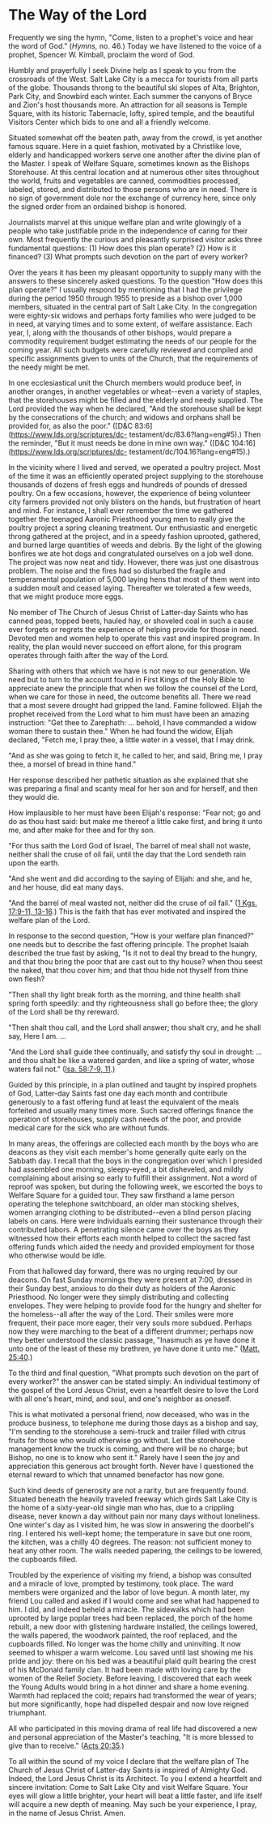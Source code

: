 # The Way of the Lord

Frequently we sing the hymn, "Come, listen to a prophet's voice and hear the
word of God." (_Hymns,_ no. 46.) Today we have listened to the voice of a
prophet, Spencer W. Kimball, proclaim the word of God.

Humbly and prayerfully I seek Divine help as I speak to you from the
crossroads of the West. Salt Lake City is a mecca for tourists from all parts
of the globe. Thousands throng to the beautiful ski slopes of Alta, Brighton,
Park City, and Snowbird each winter. Each summer the canyons of Bryce and
Zion's host thousands more. An attraction for all seasons is Temple Square,
with its historic Tabernacle, lofty, spired temple, and the beautiful Visitors
Center which bids to one and all a friendly welcome.

Situated somewhat off the beaten path, away from the crowd, is yet another
famous square. Here in a quiet fashion, motivated by a Christlike love,
elderly and handicapped workers serve one another after the divine plan of the
Master. I speak of Welfare Square, sometimes known as the Bishops Storehouse.
At this central location and at numerous other sites throughout the world,
fruits and vegetables are canned, commodities processed, labeled, stored, and
distributed to those persons who are in need. There is no sign of government
dole nor the exchange of currency here, since only the signed order from an
ordained bishop is honored.

Journalists marvel at this unique welfare plan and write glowingly of a people
who take justifiable pride in the independence of caring for their own. Most
frequently the curious and pleasantly surprised visitor asks three fundamental
questions: (1) How does this plan operate? (2) How is it financed? (3) What
prompts such devotion on the part of every worker?

Over the years it has been my pleasant opportunity to supply many with the
answers to these sincerely asked questions. To the question "How does this
plan operate?" I usually respond by mentioning that I had the privilege during
the period 1950 through 1955 to preside as a bishop over 1,000 members,
situated in the central part of Salt Lake City. In the congregation were
eighty-six widows and perhaps forty families who were judged to be in need, at
varying times and to some extent, of welfare assistance. Each year, I, along
with the thousands of other bishops, would prepare a commodity requirement
budget estimating the needs of our people for the coming year. All such
budgets were carefully reviewed and compiled and specific assignments given to
units of the Church, that the requirements of the needy might be met.

In one ecclesiastical unit the Church members would produce beef, in another
oranges, in another vegetables or wheat--even a variety of staples, that the
storehouses might be filled and the elderly and needy supplied. The Lord
provided the way when he declared, "And the storehouse shall be kept by the
consecrations of the church; and widows and orphans shall be provided for, as
also the poor." ([D&amp;C 83:6](https://www.lds.org/scriptures/dc-
testament/dc/83.6?lang=eng#5).) Then the reminder, "But it must needs be done
in mine own way." ([D&amp;C 104:16](https://www.lds.org/scriptures/dc-
testament/dc/104.16?lang=eng#15).)

In the vicinity where I lived and served, we operated a poultry project. Most
of the time it was an efficiently operated project supplying to the storehouse
thousands of dozens of fresh eggs and hundreds of pounds of dressed poultry.
On a few occasions, however, the experience of being volunteer city farmers
provided not only blisters on the hands, but frustration of heart and mind.
For instance, I shall ever remember the time we gathered together the teenaged
Aaronic Priesthood young men to really give the poultry project a spring
cleaning treatment. Our enthusiastic and energetic throng gathered at the
project, and in a speedy fashion uprooted, gathered, and burned large
quantities of weeds and debris. By the light of the glowing bonfires we ate
hot dogs and congratulated ourselves on a job well done. The project was now
neat and tidy. However, there was just one disastrous problem. The noise and
the fires had so disturbed the fragile and temperamental population of 5,000
laying hens that most of them went into a sudden moult and ceased laying.
Thereafter we tolerated a few weeds, that we might produce more eggs.

No member of The Church of Jesus Christ of Latter-day Saints who has canned
peas, topped beets, hauled hay, or shoveled coal in such a cause ever forgets
or regrets the experience of helping provide for those in need. Devoted men
and women help to operate this vast and inspired program. In reality, the plan
would never succeed on effort alone, for this program operates through faith
after the way of the Lord.

Sharing with others that which we have is not new to our generation. We need
but to turn to the account found in First Kings of the Holy Bible to
appreciate anew the principle that when we follow the counsel of the Lord,
when we care for those in need, the outcome benefits all. There we read that a
most severe drought had gripped the land. Famine followed. Elijah the prophet
received from the Lord what to him must have been an amazing instruction: "Get
thee to Zarephath: ... behold, I have commanded a widow woman there to sustain
thee." When he had found the widow, Elijah declared, "Fetch me, I pray thee, a
little water in a vessel, that I may drink.

"And as she was going to fetch it, he called to her, and said, Bring me, I
pray thee, a morsel of bread in thine hand."

Her response described her pathetic situation as she explained that she was
preparing a final and scanty meal for her son and for herself, and then they
would die.

How implausible to her must have been Elijah's response: "Fear not; go and do
as thou hast said: but make me thereof a little cake first, and bring it unto
me, and after make for thee and for thy son.

"For thus saith the Lord God of Israel, The barrel of meal shall not waste,
neither shall the cruse of oil fail, until the day that the Lord sendeth rain
upon the earth.

"And she went and did according to the saying of Elijah: and she, and he, and
her house, did eat many days.

"And the barrel of meal wasted not, neither did the cruse of oil fail." ([1
Kgs. 17:9-11,
13-16](https://www.lds.org/scriptures/ot/1-kgs/17.9-11%2C13-16?lang=eng#8).)
This is the faith that has ever motivated and inspired the welfare plan of the
Lord.

In response to the second question, "How is your welfare plan financed?" one
needs but to describe the fast offering principle. The prophet Isaiah
described the true fast by asking, "Is it not to deal thy bread to the hungry,
and that thou bring the poor that are cast out to thy house? when thou seest
the naked, that thou cover him; and that thou hide not thyself from thine own
flesh?

"Then shall thy light break forth as the morning, and thine health shall
spring forth speedily: and thy righteousness shall go before thee; the glory
of the Lord shall be thy rereward.

"Then shalt thou call, and the Lord shall answer; thou shalt cry, and he shall
say, Here I am. ...

"And the Lord shall guide thee continually, and satisfy thy soul in drought: ...
and thou shalt be like a watered garden, and like a spring of water, whose
waters fail not." ([Isa. 58:7-9,
11](https://www.lds.org/scriptures/ot/isa/58.7-9%2C11?lang=eng#6).)

Guided by this principle, in a plan outlined and taught by inspired prophets
of God, Latter-day Saints fast one day each month and contribute generously to
a fast offering fund at least the equivalent of the meals forfeited and
usually many times more. Such sacred offerings finance the operation of
storehouses, supply cash needs of the poor, and provide medical care for the
sick who are without funds.

In many areas, the offerings are collected each month by the boys who are
deacons as they visit each member's home generally quite early on the Sabbath
day. I recall that the boys in the congregation over which I presided had
assembled one morning, sleepy-eyed, a bit disheveled, and mildly complaining
about arising so early to fulfill their assignment. Not a word of reproof was
spoken, but during the following week, we escorted the boys to Welfare Square
for a guided tour. They saw firsthand a lame person operating the telephone
switchboard, an older man stocking shelves, women arranging clothing to be
distributed--even a blind person placing labels on cans. Here were individuals
earning their sustenance through their contributed labors. A penetrating
silence came over the boys as they witnessed how their efforts each month
helped to collect the sacred fast offering funds which aided the needy and
provided employment for those who otherwise would be idle.

From that hallowed day forward, there was no urging required by our deacons.
On fast Sunday mornings they were present at 7:00, dressed in their Sunday
best, anxious to do their duty as holders of the Aaronic Priesthood. No longer
were they simply distributing and collecting envelopes. They were helping to
provide food for the hungry and shelter for the homeless--all after the way of
the Lord. Their smiles were more frequent, their pace more eager, their very
souls more subdued. Perhaps now they were marching to the beat of a different
drummer; perhaps now they better understood the classic passage, "Inasmuch as
ye have done it unto one of the least of these my brethren, ye have done it
unto me." ([Matt.
25:40](https://www.lds.org/scriptures/nt/matt/25.40?lang=eng#39).)

To the third and final question, "What prompts such devotion on the part of
every worker?" the answer can be stated simply: An individual testimony of the
gospel of the Lord Jesus Christ, even a heartfelt desire to love the Lord with
all one's heart, mind, and soul, and one's neighbor as oneself.

This is what motivated a personal friend, now deceased, who was in the produce
business, to telephone me during those days as a bishop and say, "I'm sending
to the storehouse a semi-truck and trailer filled with citrus fruits for those
who would otherwise go without. Let the storehouse management know the truck
is coming, and there will be no charge; but Bishop, no one is to know who sent
it." Rarely have I seen the joy and appreciation this generous act brought
forth. Never have I questioned the eternal reward to which that unnamed
benefactor has now gone.

Such kind deeds of generosity are not a rarity, but are frequently found.
Situated beneath the heavily traveled freeway which girds Salt Lake City is
the home of a sixty-year-old single man who has, due to a crippling disease,
never known a day without pain nor many days without loneliness. One winter's
day as I visited him, he was slow in answering the doorbell's ring. I entered
his well-kept home; the temperature in save but one room, the kitchen, was a
chilly 40 degrees. The reason: not sufficient money to heat any other room.
The walls needed papering, the ceilings to be lowered, the cupboards filled.

Troubled by the experience of visiting my friend, a bishop was consulted and a
miracle of love, prompted by testimony, took place. The ward members were
organized and the labor of love begun. A month later, my friend Lou called and
asked if I would come and see what had happened to him. I did, and indeed
beheld a miracle. The sidewalks which had been uprooted by large poplar trees
had been replaced, the porch of the home rebuilt, a new door with glistening
hardware installed, the ceilings lowered, the walls papered, the woodwork
painted, the roof replaced, and the cupboards filled. No longer was the home
chilly and uninviting. It now seemed to whisper a warm welcome. Lou saved
until last showing me his pride and joy: there on his bed was a beautiful
plaid quilt bearing the crest of his McDonald family clan. It had been made
with loving care by the women of the Relief Society. Before leaving, I
discovered that each week the Young Adults would bring in a hot dinner and
share a home evening. Warmth had replaced the cold; repairs had transformed
the wear of years; but more significantly, hope had dispelled despair and now
love reigned triumphant.

All who participated in this moving drama of real life had discovered a new
and personal appreciation of the Master's teaching, "It is more blessed to
give than to receive." ([Acts
20:35](https://www.lds.org/scriptures/nt/acts/20.35?lang=eng#34).)

To all within the sound of my voice I declare that the welfare plan of The
Church of Jesus Christ of Latter-day Saints is inspired of Almighty God.
Indeed, the Lord Jesus Christ is its Architect. To you I extend a heartfelt
and sincere invitation: Come to Salt Lake City and visit Welfare Square. Your
eyes will glow a little brighter, your heart will beat a little faster, and
life itself will acquire a new depth of meaning. May such be your experience,
I pray, in the name of Jesus Christ. Amen.

